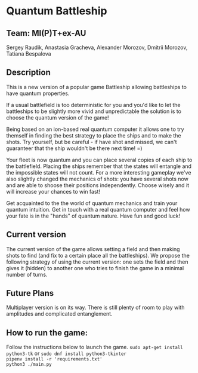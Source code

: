 # Quantum Battleship

## Team: MI(P)T+ex-AU
Sergey Raudik, Anastasia Gracheva, Alexander Morozov, Dmitrii Morozov, Tatiana Bespalova

## Description

This is a new version of a popular game Battleship allowing battleships to have quantum properties.

If a usual battlefield is too deterministic for you and you'd like to let the battleships to be slightly more vivid and unpredictable the solution is to choose the quantum version of the game! 

Being based on an ion-based real quantum computer it allows one to try themself in finding the best strategy to place the ships and to make the shots. Try yourself, but be careful - if have shot and missed, we can't guaranteer that the ship wouldn't be there next time! =)

Your fleet is now quantum and you can place several copies of each ship to the battlefield. Placing the ships remember that the states will entangle and the impossible states will not count. 
For a more interesting gameplay we've also slightly changed the mechanics of shots: you have several shots now and are able to shoose their positions independently. Choose wisely and it will increase your chances to win fast!

Get acquainted to the the world of quantum mechanics and train your quantum intuition. Get in touch with a real quantum computer and feel how your fate is in the "hands" of quantum nature. Have fun and good luck!

## Current version

The current version of the game allows setting a field and then making shots to find (and fix to a certain place all the battleships).
We propose the following strategy of using the current version: one sets the field and then gives it (hidden) to another one who tries to finish the game in a minimal number of turns.

## Future Plans
Multiplayer version is on its way. 
There is still plenty of room to play with amplitudes and complicated entanglement. 


## How to run the game:

Follow the instructions below to launch the game.
`sudo apt-get install python3-tk` or `sudo dnf install python3-tkinter`  
`pipenv install -r 'requirements.txt'`  
`python3 ./main.py`


